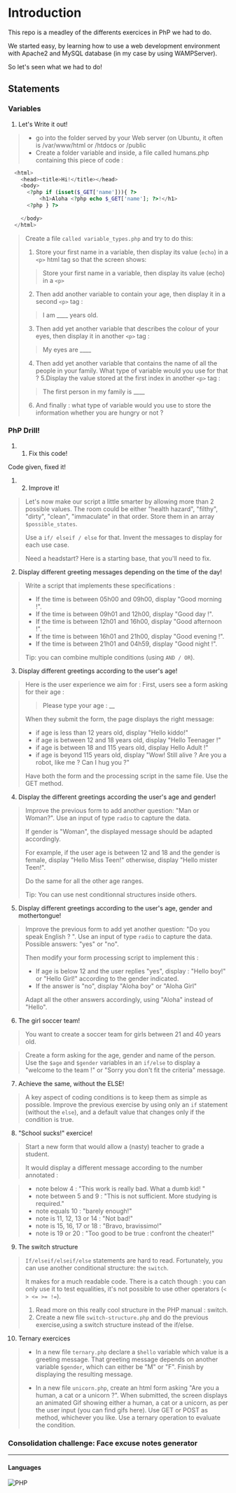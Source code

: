 # Introduction

This repo is a meadley of the differents exercices in PhP we had to do.

We started easy, by learning how to use a web development environment with Apache2 and MySQL database (in my case by using WAMPServer).

So let's seen what we had to do!

## Statements

### Variables

1. Let's Write it out!

> - go into the folder served by your Web server (on Ubuntu, it often is /var/www/html or /htdocs or /public
> - Create a folder variable and inside, a file called humans.php containing this piece of code :
```php
  <html>
    <head><title>Hi!</title></head>
    <body>
  	  <?php if (isset($_GET['name'])){ ?>
    	  <h1>Aloha <?php echo $_GET['name']; ?>!</h1>
   	  <?php } ?>
    
    </body>
  </html>
```
>
> Create a file `called variable_types.php` and try to do this:
>
> 1. Store your first name in a variable, then display its value (`echo`) in a `<p>` html tag so that the screen shows:
>> Store your first name in a variable, then display its value (echo) in a `<p>`
> 2. Then add another variable to contain your age, then display it in a second `<p>` tag :
>> I am ____ years old.
> 3. Then add yet another variable that describes the colour of your eyes, then display it in another `<p>` tag :
>> My eyes are ____
> 4. Then add yet another variable that contains the name of all the people in your family. What type of variable would you use for that ?
> 5.Display the value stored at the first index in another `<p>` tag :
>> The first person in my family is ____
> 6. And finally : what type of variable would you use to store the information whether you are hungry or not ?

### PhP Drill!

1. 1. Fix this code!

Code given, fixed it!

1. 2. Improve it!

> Let's now make our script a little smarter by allowing more than 2 possible values. The room could be either "health hazard", "filthy", "dirty", "clean", "immaculate" in that order. Store them in an array `$possible_states`.
>
> Use a `if/ elseif / else` for that. Invent the messages to display for each use case.
>
> Need a headstart? Here is a starting base, that you'll need to fix.

2. Display different greeting messages depending on the time of the day!

> Write a script that implements these specifications :
>
> -   If the time is between 05h00 and 09h00, display "Good morning !".
> -   If the time is between 09h01 and 12h00, display "Good day !".
> -   If the time is between 12h01 and 16h00, display "Good afternoon !".
> -   If the time is between 16h01 and 21h00, display "Good evening !".
> -   If the time is between 21h01 and 04h59, display "Good night !".
>
> Tip: you can combine multiple conditions (using `AND / OR`).

3. Display different greetings according to the user's age!

> Here is the user experience we aim for :
> First, users see a form asking for their age :
>
>>    Please type your age : __
>
> When they submit the form, the page displays the right message:
>
> -    if age is less than 12 years old, display "Hello kiddo!"
> -    if age is between 12 and 18 years old, display "Hello Teenager !"
> -    if age is between 18 and 115 years old, display Hello Adult !"
> -    if age is beyond 115 years old, display "Wow! Still alive ? Are you a robot, like me ? Can I hug you ?"
>
> Have both the form and the processing script in the same file. Use the GET method.

4. Display the different greetings according the user's age and gender!

> Improve the previous form to add another question: "Man or Woman?". Use an input of type `radio` to capture the data.
>
> If gender is "Woman", the displayed message should be adapted accordingly.
>
> For example, if the user age is between 12 and 18 and the gender is female, display "Hello Miss Teen!" otherwise, display "Hello mister Teen!".
>
> Do the same for all the other age ranges.
>
> Tip: You can use nest conditionnal structures inside others.

5. Display different greetings according to the user's age, gender and mothertongue!

> Improve the previous form to add yet another question: "Do you speak English ? ". Use an input of type `radio` to capture the data. Possible answers: "yes" or "no".
> 
> Then modify your form processing script to implement this :
>
> -    If age is below 12 and the user replies "yes", display : "Hello boy!" or "Hello Girl!" according to the gender indicated.
> -    If the answer is "no", display "Aloha boy" or "Aloha Girl"
>
> Adapt all the other answers accordingly, using "Aloha" instead of "Hello".

6. The girl soccer team!

> You want to create a soccer team for girls between 21 and 40 years old.

> Create a form asking for the age, gender and name of the person. Use the `$age` and `$gender` variables in an `if/else` to display a "welcome to the team !" or "Sorry you don't fit the criteria" message.

7. Achieve the same, without the ELSE!

> A key aspect of coding conditions is to keep them as simple as possible. Improve the previous exercise by using only an `if` statement (without the `else`), and a default value that changes only if the condition is true.

8. "School sucks!" exercice!

> Start a new form that would allow a (nasty) teacher to grade a student.
>
> It would display a different message according to the number annotated :

> -    note below 4 : "This work is really bad. What a dumb kid! "
> -    note between 5 and 9 : "This is not sufficient. More studying is required."
> -    note equals 10 : "barely enough!"
> -    note is 11, 12, 13 or 14 : "Not bad!"
> -    note is 15, 16, 17 or 18 : "Bravo, bravissimo!"
> -    note is 19 or 20 : "Too good to be true : confront the cheater!"

9. The switch structure

> `If/elseif/elseif/else` statements are hard to read. Fortunately, you can use another conditional structure: the `switch`.
>
> It makes for a much readable code. There is a catch though : you can only use it to test equalities, it's not possible to use other operators (`< > <= >= !=`).
> 
> 1. Read more on this really cool structure in the PHP manual : switch.
> 2. Create a new file `switch-structure.php` and do the previous exercise,using a switch structure instead of the if/else.

10. Ternary exercices

> - In a new file `ternary.php` declare a `$hello` variable which value is a greeting message. That greeting message depends on another variable `$gender`, which can either be "M" or "F". Finish by displaying the resulting message.
>
> - In a new file `unicorn.php`, create an html form asking "Are you a human, a cat or a unicorn ?". When submitted, the screen displays an animated Gif showing either a human, a cat or a unicorn, as per the user input (you can find gifs here). Use GET or POST as method, whichever you like. Use a ternary operation to evaluate the condition.


### Consolidation challenge: Face excuse notes generator




---

#### Languages

![PHP](https://img.shields.io/badge/PHP-777BB4?style=for-the-badge&logo=php&logoColor=white)
